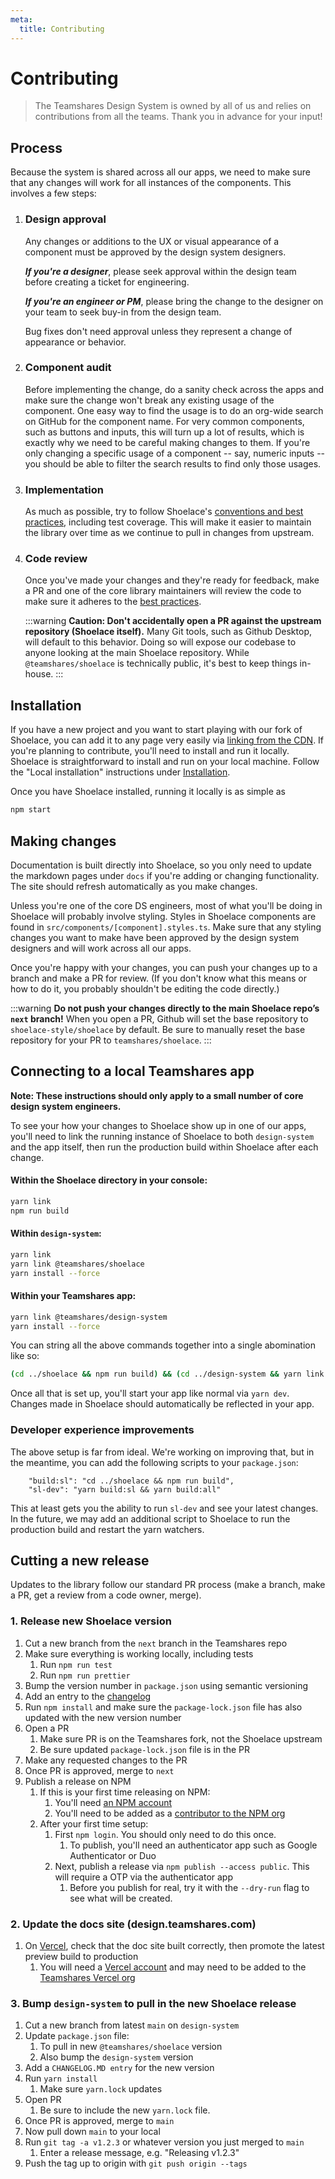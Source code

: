 ```yaml
---
meta:
  title: Contributing
---
```


# Contributing

> The Teamshares Design System is owned by all of us and relies on contributions from all the teams. Thank you in advance for your input!

## Process

Because the system is shared across all our apps, we need to make sure that any changes will work for all instances of the components. This involves a few steps:

1. ### Design approval

   Any changes or additions to the UX or visual appearance of a component must be approved by the design system designers.

   **_If you're a designer_**, please seek approval within the design team before creating a ticket for engineering.

   **_If you're an engineer or PM_**, please bring the change to the designer on your team to seek buy-in from the design team.

   Bug fixes don't need approval unless they represent a change of appearance or behavior.

1. ### Component audit

   Before implementing the change, do a sanity check across the apps and make sure the change won't break any existing usage of the component. One easy way to find the usage is to do an org-wide search on GitHub for the component name. For very common components, such as buttons and inputs, this will turn up a lot of results, which is exactly why we need to be careful making changes to them. If you're only changing a specific usage of a component -- say, numeric inputs -- you should be able to filter the search results to find only those usages.

1. ### Implementation

   As much as possible, try to follow Shoelace's [conventions and best practices](/resources/contributing?id=best-practices), including test coverage. This will make it easier to maintain the library over time as we continue to pull in changes from upstream.

1. ### Code review

   Once you've made your changes and they're ready for feedback, make a PR and one of the core library maintainers will review the code to make sure it adheres to the [best practices](/resources/contributing?id=best-practices).

   :::warning
   **Caution: Don't accidentally open a PR against the upstream repository (Shoelace itself).** Many Git tools, such as Github Desktop, will default to this behavior. Doing so will expose our codebase to anyone looking at the main Shoelace repository. While `@teamshares/shoelace` is technically public, it's best to keep things in-house.
   :::

## Installation

If you have a new project and you want to start playing with our fork of Shoelace, you can add it to any page very easily via [linking from the CDN](/getting-started/installation?id=cdn-installation-easiest). If you're planning to contribute, you'll need to install and run it locally. Shoelace is straightforward to install and run on your local machine. Follow the "Local installation" instructions under [Installation](/getting-started/installation?id=local-installation).

Once you have Shoelace installed, running it locally is as simple as

```bash
npm start
```

## Making changes

Documentation is built directly into Shoelace, so you only need to update the markdown pages under `docs` if you're adding or changing functionality. The site should refresh automatically as you make changes.

Unless you're one of the core DS engineers, most of what you'll be doing in Shoelace will probably involve styling. Styles in Shoelace components are found in `src/components/[component].styles.ts`. Make sure that any styling changes you want to make have been approved by the design system designers and will work across all our apps.

Once you're happy with your changes, you can push your changes up to a branch and make a PR for review. (If you don't know what this means or how to do it, you probably shouldn't be editing the code directly.)

:::warning
**Do not push your changes directly to the main Shoelace repo’s `next` branch!**
When you open a PR, Github will set the base repository to `shoelace-style/shoelace` by default. Be sure to manually reset the base repository for your PR to `teamshares/shoelace`.
:::

## Connecting to a local Teamshares app

**Note: These instructions should only apply to a small number of core design system engineers.**

To see your how your changes to Shoelace show up in one of our apps, you'll need to link the running instance of Shoelace to both `design-system` and the app itself, then run the production build within Shoelace after each change.

#### Within the Shoelace directory in your console:

```bash
yarn link
npm run build
```

#### Within `design-system`:

```bash
yarn link
yarn link @teamshares/shoelace
yarn install --force
```

#### Within your Teamshares app:

```bash
yarn link @teamshares/design-system
yarn install --force
```

You can string all the above commands together into a single abomination like so:

```bash
(cd ../shoelace && npm run build) && (cd ../design-system && yarn link && yarn link @teamshares/shoelace && yarn install --force) && yarn link @teamshares/design-system && yarn install --force
```

Once all that is set up, you'll start your app like normal via `yarn dev`. Changes made in Shoelace should automatically be reflected in your app.

### Developer experience improvements

The above setup is far from ideal. We're working on improving that, but in the meantime, you can add the following scripts to your `package.json`:

```
    "build:sl": "cd ../shoelace && npm run build",
    "sl-dev": "yarn build:sl && yarn build:all"
```

This at least gets you the ability to run `sl-dev` and see your latest changes. In the future, we may add an additional script to Shoelace to run the production build and restart the yarn watchers.

## Cutting a new release

Updates to the library follow our standard PR process (make a branch, make a PR, get a review from a code owner, merge).

### 1. Release new Shoelace version

1. Cut a new branch from the `next` branch in the Teamshares repo
1. Make sure everything is working locally, including tests
   1. Run `npm run test`
   1. Run `npm run prettier`
1. Bump the version number in `package.json` using semantic versioning
1. Add an entry to the [changelog](/teamshares/changelog)
1. Run `npm install` and make sure the `package-lock.json` file has also updated with the new version number
1. Open a PR
   1. Make sure PR is on the Teamshares fork, not the Shoelace upstream
   1. Be sure updated `package-lock.json` file is in the PR
1. Make any requested changes to the PR
1. Once PR is approved, merge to `next`
1. Publish a release on NPM
   1. If this is your first time releasing on NPM:
      1. You'll need [an NPM account](https://docs.npmjs.com/creating-a-new-npm-user-account)
      1. You'll need to be added as a [contributor to the NPM org](https://www.npmjs.com/settings/teamshares/members)
   1. After your first time setup:
      1. First `npm login`. You should only need to do this once.
         1. To publish, you'll need an authenticator app such as Google Authenticator or Duo
      1. Next, publish a release via `npm publish --access public`. This will require a OTP via the authenticator app
         1. Before you publish for real, try it with the `--dry-run` flag to see what will be created.

### 2. Update the docs site (design.teamshares.com)

1. On [Vercel](https://vercel.com/teamshares/shoelace), check that the doc site built correctly, then promote the latest preview build to production
   1. You will need a [Vercel account](https://vercel.com/new/teamshares) and may need to be added to the [Teamshares Vercel org](https://vercel.com/teams/teamshares/settings/members)

### 3. Bump `design-system` to pull in the new Shoelace release

1. Cut a new branch from latest `main` on `design-system`
1. Update `package.json` file:
   1. To pull in new `@teamshares/shoelace` version
   1. Also bump the `design-system` version
1. Add a `CHANGELOG.MD entry` for the new version
1. Run `yarn install`
   1. Make sure `yarn.lock` updates
1. Open PR
   1. Be sure to include the new `yarn.lock` file.
1. Once PR is approved, merge to `main`
1. Now pull down `main` to your local
1. Run `git tag -a v1.2.3` or whatever version you just merged to `main`
   1. Enter a release message, e.g. "Releasing v1.2.3"
1. Push the tag up to origin with `git push origin --tags`
